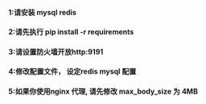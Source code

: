 ####  1:请安装  mysql redis
####  2:请先执行 pip install -r requirements
####  3:请设置防火墙开放http:9191
####  4:修改配置文件， 设定redis mysql 配置
####  5:如果你使用nginx 代理, 请先修改 max_body_size 为 4MB  

